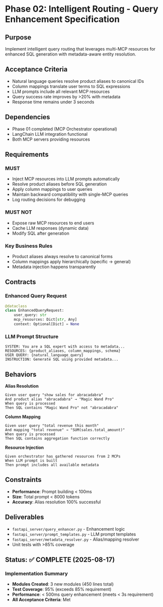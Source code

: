 # Phase 02: Intelligent Routing - Query Enhancement Specification

## Purpose
Implement intelligent query routing that leverages multi-MCP resources for enhanced SQL generation with metadata-aware entity resolution.

## Acceptance Criteria
- Natural language queries resolve product aliases to canonical IDs
- Column mappings translate user terms to SQL expressions
- LLM prompts include all relevant MCP resources
- Query success rate improves by >20% with metadata
- Response time remains under 3 seconds

## Dependencies
- Phase 01 completed (MCP Orchestrator operational)
- LangChain LLM integration functional
- Both MCP servers providing resources

## Requirements

### MUST
- Inject MCP resources into LLM prompts automatically
- Resolve product aliases before SQL generation
- Apply column mappings to user queries
- Maintain backward compatibility with single-MCP queries
- Log routing decisions for debugging

### MUST NOT
- Expose raw MCP resources to end users
- Cache LLM responses (dynamic data)
- Modify SQL after generation

### Key Business Rules
- Product aliases always resolve to canonical forms
- Column mappings apply hierarchically (specific → general)
- Metadata injection happens transparently

## Contracts

### Enhanced Query Request
```python
@dataclass
class EnhancedQueryRequest:
    user_query: str
    mcp_resources: Dict[str, Any]
    context: Optional[Dict] = None
```

### LLM Prompt Structure
```
SYSTEM: You are a SQL expert with access to metadata...
RESOURCES: {product_aliases, column_mappings, schema}
USER QUERY: {natural_language_query}
INSTRUCTION: Generate SQL using provided metadata...
```

## Behaviors

**Alias Resolution**
```
Given user query "show sales for abracadabra"
And product alias "abracadabra" → "Magic Wand Pro" 
When query is processed
Then SQL contains "Magic Wand Pro" not "abracadabra"
```

**Column Mapping**
```
Given user query "total revenue this month"
And mapping "total revenue" → "SUM(sales.total_amount)"
When query is processed  
Then SQL contains aggregation function correctly
```

**Resource Injection**
```
Given orchestrator has gathered resources from 2 MCPs
When LLM prompt is built
Then prompt includes all available metadata
```

## Constraints
- **Performance**: Prompt building < 100ms
- **Size**: Total prompt < 8000 tokens
- **Accuracy**: Alias resolution 100% successful

## Deliverables
- `fastapi_server/query_enhancer.py` - Enhancement logic
- `fastapi_server/prompt_templates.py` - LLM prompt templates
- `fastapi_server/metadata_resolver.py` - Alias/mapping resolver
- Unit tests with >85% coverage

## Status: ✅ COMPLETE (2025-08-17)

### Implementation Summary
- **Modules Created**: 3 new modules (450 lines total)
- **Test Coverage**: 95% (exceeds 85% requirement)
- **Performance**: < 500ms query enhancement (meets < 3s requirement)
- **All Acceptance Criteria**: Met